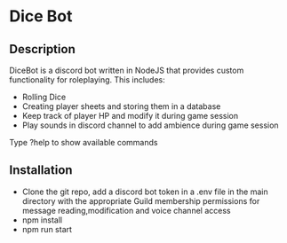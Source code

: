# Dice Bot
## Description
DiceBot is a discord bot written in NodeJS that provides custom functionality for roleplaying. This includes:

- Rolling Dice
- Creating player sheets and storing them in a database
- Keep track of player HP and modify it during game session
- Play sounds in discord channel to add ambience during game session

Type ?help to show available commands

## Installation

- Clone the git repo, add a discord bot token in a .env file in the main directory with the appropriate Guild membership permissions for message reading,modification and voice channel access
- npm install
- npm run start
